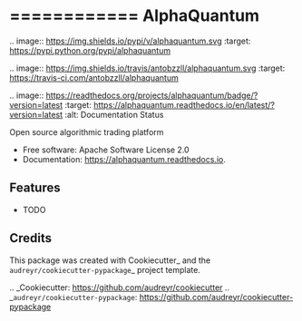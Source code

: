 ============
AlphaQuantum
============


.. image:: https://img.shields.io/pypi/v/alphaquantum.svg
        :target: https://pypi.python.org/pypi/alphaquantum

.. image:: https://img.shields.io/travis/antobzzll/alphaquantum.svg
        :target: https://travis-ci.com/antobzzll/alphaquantum

.. image:: https://readthedocs.org/projects/alphaquantum/badge/?version=latest
        :target: https://alphaquantum.readthedocs.io/en/latest/?version=latest
        :alt: Documentation Status




Open source algorithmic trading platform


* Free software: Apache Software License 2.0
* Documentation: https://alphaquantum.readthedocs.io.


Features
--------

* TODO

Credits
-------

This package was created with Cookiecutter_ and the `audreyr/cookiecutter-pypackage`_ project template.

.. _Cookiecutter: https://github.com/audreyr/cookiecutter
.. _`audreyr/cookiecutter-pypackage`: https://github.com/audreyr/cookiecutter-pypackage
